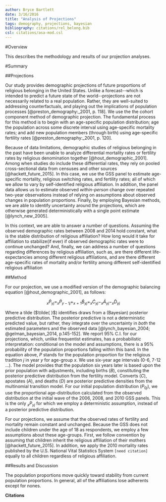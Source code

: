 ```yaml
---
author: Bryce Bartlett
date: 3/16/2016
title: "Analysis of Projections"
tags: demography, projections, bayesian
bibliography: citations/rel_belong.bib
csl: citations/asa-mod.csl
---
```


#Overview

This describes the methodology and results of our projection analyses.

#Summary

##Projections

Our study provides demographic projections of future proportions of religious belonging in the United States. Unlike a forecast--which is intended to predict a future state of the world--projections are not necessarily related to a real population. Rather, they are well-suited to addressing counterfactuals, and playing out the implications of population processes [@preston_demography:_2001, p. 118]. We use the the cohort component method of demographic projection. The fundamental process for this method is to begin with an age-specific population distribution; age the population across some discrete interval using age-specific mortality rates; and add new population members (through birth) using age-specific fertility rates [@preston_demography:_2001, p. 120].

Because of data limitations, demographic studies of religious belonging in the past have been unable to analyze differential mortality rates or fertility rates by religious denomination together [@hout_demographic_2001]. Among when studies do include these differential rates, they rely on pooled cross-sectional data from censuses and other sources [@hackett_future_2015]. In this case, we use the GSS panel to estimate age-specific mortality, religious switching rates, and fertility rates; all of which we allow to vary by self-identified religious affiliation. In addition, the panel data allows us to estimate observed *within-person* change over repeated two-year observations instead of relying on assumptions about observed changes in population proportions. Finally, by employing Bayesian methods, we are able to identify uncertainty around the projections, which are otherwise generated deterministically with a single point estimate [@lynch_new_2005].

In this context, we are able to answer a number of questions. Assuming the observed demographic rates between 2008 and 2014 hold constant, what is the stable distribution of religious affiliation? How long would it take for affiliation to stabilize(if ever) if observed demographic rates were to continue unchanged? And, finally, we can address a number of questions regarding differences by religious affiliation, such as, are there different life-expectancies among different religious affiliations, and are there different age-specific rates of mortality and/or fertility among different self-identified religious affiliation

##Method

For our projection, we use a modified version of the demographic balancing equation [@hout_demographic_2001], as follows:

$$
_x\tilde{P}_{yj} = _x\tilde{P}_{y-1 j} + _{x=1}\tilde{B}_{yj} + _x\tilde{C}_{yj} - _x\tilde{A}_{yj} - _x\tilde{D}_{yj} 
$$

Where a tilde ($\tilde{ }$) identifies draws from a (Bayesian) posterior predictive distribution. The posterior predictive is not a deterministic predicted value, but rather, they integrate over the uncertainty in *both* the estimated parameters and the observed data [@lynch_bayesian_2004; @gelman_bayesian_2014, p.145-152]. We report 95% C.I. for our projections, which, unlike frequentist estimates, has a probabilistic interpretation: conditional on the model and assumptions, there is a 95% probability of the population proportions falling within this band.  In the equation above, $P$ stands for the population proportion for the religious tradition $j$ in year $y$ for age-group $x$. We use six-year age intervals (0-6, 7-12 ...). The model provides that the population six years later is based upon the prior population with adjustments, including births ($B$), constituting the posterior predictive distribution from the fertility model. Converts ($C$), apostates ($A$), and deaths ($D$) are posterior predictive densities from the multinomial transition model. For our initial population distribution ($P_{0j}$), we use the proportional age-distribution calculated from the observed distribution at the initial wave of the 2006, 2008, and 2010 GSS panels. This is the only $_xP_{yj}$ for which we employ a deterministic assumption, instead of a posterior predictive distribution.

For our projections, we assume that the observed rates of fertility and mortality remain constant and unchanged. Because the GSS does not include children under the age of 18 as respondents, we employ a few assumptions about these age-groups. First, we follow convention by assuming that children inherit the religious affiliation of their mothers [@hackett_future_2015]. In addition, we apply the 2010 mortality rates published by the U.S. National Vital Statistics System ```[need citation]``` equally to all children regardless of religious affiliation.  

##Results and Discussion 

The population proportions move quickly toward stability from current population proportions. In general, all of the affiliations lose adherents except for nones.

**Citations**
